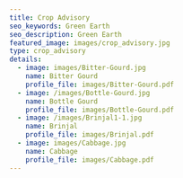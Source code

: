 ```yaml
---
title: Crop Advisory
seo_keywords: Green Earth
seo_description: Green Earth
featured_image: images/crop_advisory.jpg
type: crop_advisory
details:
  - image: images/Bitter-Gourd.jpg
    name: Bitter Gourd
    profile_file: images/Bitter-Gourd.pdf
  - image: /images/Bottle-Gourd.jpg
    name: Bottle Gourd
    profile_file: images/Bottle-Gourd.pdf
  - image: /images/Brinjal1-1.jpg
    name: Brinjal
    profile_file: images/Brinjal.pdf
  - image: images/Cabbage.jpg
    name: Cabbage
    profile_file: images/Cabbage.pdf
---
```


